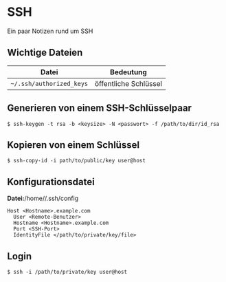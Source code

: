 # SSH
Ein paar Notizen rund um SSH

## Wichtige Dateien
| Datei | Bedeutung |
| --- | ---|
| `~/.ssh/authorized_keys` | öffentliche Schlüssel |

## Generieren von einem SSH-Schlüsselpaar
```
$ ssh-keygen -t rsa -b <keysize> -N <passwort> -f /path/to/dir/id_rsa
```

## Kopieren von einem Schlüssel
```
$ ssh-copy-id -i path/to/public/key user@host
```

## Konfigurationsdatei
**Datei:**/home/<Benutzer>/.ssh/config
```
Host <Hostname>.example.com
  User <Remote-Benutzer>
  Hostname <Hostname>.example.com
  Port <SSH-Port>
  IdentityFile </path/to/private/key/file>
```

## Login
```
$ ssh -i /path/to/private/key user@host
```
